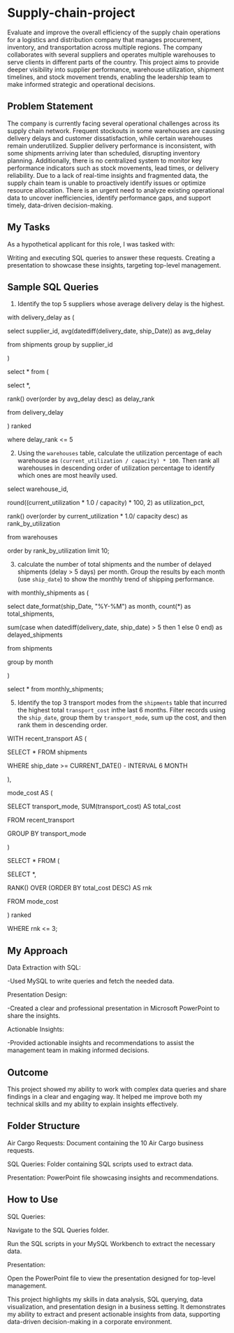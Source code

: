 # Supply-chain-project
 Evaluate and improve the overall efficiency of the supply chain operations for a logistics and distribution company that manages procurement, inventory, and transportation across multiple regions. The company collaborates with several suppliers and operates multiple warehouses to serve clients in different parts of the country. This project aims to provide deeper visibility into supplier performance, warehouse utilization, shipment timelines, and stock movement trends, enabling the leadership team to make informed strategic and operational decisions.

## Problem Statement
The company is currently facing several operational challenges across its supply chain network. Frequent stockouts in some warehouses are causing delivery delays and customer dissatisfaction, while certain warehouses remain underutilized. Supplier delivery performance is inconsistent, with some shipments arriving later than scheduled, disrupting inventory planning. Additionally, there is no centralized system to monitor key performance indicators such as stock movements, lead times, or delivery reliability. Due to a lack of real-time insights and fragmented data, the supply chain team is unable to proactively identify issues or optimize resource allocation. There is an urgent need to analyze existing operational data to uncover inefficiencies, identify performance gaps, and support timely, data-driven decision-making.

## My Tasks
As a hypothetical applicant for this role, I was tasked with:

Writing and executing SQL queries to answer these requests. Creating a presentation to showcase these insights, targeting top-level management.

## Sample SQL Queries

1. Identify the top 5 suppliers whose average delivery delay is the highest.

with delivery_delay as (

select supplier_id, avg(datediff(delivery_date, ship_Date)) as avg_delay

from shipments group by supplier_id 

)

select * from (

select *,

rank() over(order by avg_delay desc) as delay_rank 

from delivery_delay

) ranked

where delay_rank <= 5

2. Using the `warehouses` table, calculate the utilization percentage of each warehouse as `(current_utilization / capacity) * 100`. Then rank all warehouses in descending order of utilization percentage to identify which ones are most heavily used.

select warehouse_id,

round((current_utilization * 1.0 / capacity) * 100, 2) as utilization_pct,

rank() over(order by current_utilization * 1.0/ capacity desc) as rank_by_utilization

from warehouses

order by rank_by_utilization limit 10;

3.  calculate the number of total shipments and the number of delayed shipments (delay > 5 days) per month. Group the results by each month (use `ship_date`) to show the monthly trend of shipping performance.
   
with monthly_shipments as (

select date_format(ship_Date, "%Y-%M") as month, count(*) as total_shipments,

sum(case when datediff(delivery_date, ship_date) > 5 then 1 else 0 end) as delayed_shipments

from shipments

group by month

)

select * from monthly_shipments;

5.  Identify the top 3 transport modes from the `shipments` table that incurred the highest total `transport_cost` inthe last 6 months. Filter records using the `ship_date`, group them by `transport_mode`, sum up the cost, and then rank them in descending order.
   
WITH recent_transport AS (

SELECT * FROM shipments

WHERE ship_date >= CURRENT_DATE() - INTERVAL 6 MONTH

), 

mode_cost AS (

SELECT transport_mode, SUM(transport_cost) AS total_cost

FROM recent_transport

GROUP BY transport_mode

)

SELECT * FROM (

SELECT *, 

RANK() OVER (ORDER BY total_cost DESC) AS rnk

FROM mode_cost

) ranked

WHERE rnk <= 3;

## My Approach
Data Extraction with SQL:

-Used MySQL to write queries and fetch the needed data.

Presentation Design:

-Created a clear and professional presentation in Microsoft PowerPoint to share the insights.

Actionable Insights:

-Provided actionable insights and recommendations to assist the management team in making informed decisions.

## Outcome
This project showed my ability to work with complex data queries and share findings in a clear and engaging way. It helped me improve both my technical skills and my ability to explain insights effectively.

## Folder Structure
Air Cargo Requests: Document containing the 10 Air Cargo business requests. 

SQL Queries: Folder containing SQL scripts used to extract data.  

Presentation: PowerPoint file showcasing insights and recommendations.

## How to Use
SQL Queries:

Navigate to the SQL Queries folder.

Run the SQL scripts in your MySQL Workbench to extract the necessary data.

Presentation:

Open the PowerPoint file to view the presentation designed for top-level management.

This project highlights my skills in data analysis, SQL querying, data visualization, and presentation design in a business setting. It demonstrates my ability to extract and present actionable insights from data, supporting data-driven decision-making in a corporate environment.



